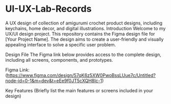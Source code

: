 # UI-UX-Lab-Records
A UX design of collection of amigurumi crochet product designs, including keychains, home decor, and digital illustrations.
Introduction
Welcome to my UX/UI design project. This repository contains the Figma design file for [Your Project Name]. The design aims to create a user-friendly and visually appealing interface to solve a specific user problem.

Design File
The Figma link below provides access to the complete design, including all screens, components, and prototypes.

Figma Link: (https://www.figma.com/design/57qK6z5XW0PwoBssLUue7c/Untitled?node-id=0-1&m=dev&t=eEe9f0JT5cXQH8Ic-1)

Key Features
(Briefly list the main features or screens included in your design)



